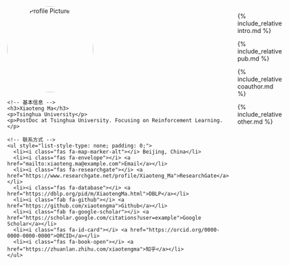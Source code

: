 <!-- 使用 HTML 定义容器 -->
<div style="display: flex; gap: 20px;">
  <!-- 左侧部分：头像和基本信息 -->
  <div style="flex: 1;">
    <img src="[https://github.com/HanlardResearch/HanlardResearch.github.io/blob/main/tx.jpg]"  alt="Your Profile Picture" width="200" height="200" style="border-radius: 50%;">

    <!-- 基本信息 -->
    <h3>Xiaoteng Ma</h3>
    <p>Tsinghua University</p>
    <p>PostDoc at Tsinghua University. Focusing on Reinforcement Learning.</p>

    <!-- 联系方式 -->
    <ul style="list-style-type: none; padding: 0;">
      <li><i class="fas fa-map-marker-alt"></i> Beijing, China</li>
      <li><i class="fas fa-envelope"></i> <a href="mailto:xiaoteng.ma@example.com">Email</a></li>
      <li><i class="fas fa-researchgate"></i> <a href="https://www.researchgate.net/profile/Xiaoteng_Ma">ResearchGate</a></li> 
      <li><i class="fas fa-database"></i> <a href="https://dblp.org/pid/m/XiaotengMa.html">DBLP</a></li> 
      <li><i class="fab fa-github"></i> <a href="https://github.com/xiaotengma">Github</a></li> 
      <li><i class="fab fa-google-scholar"></i> <a href="https://scholar.google.com/citations?user=example">Google Scholar</a></li>
      <li><i class="fas fa-id-card"></i> <a href="https://orcid.org/0000-0000-0000-0000">ORCID</a></li>
      <li><i class="fas fa-book-open"></i> <a href="https://zhuanlan.zhihu.com/xiaotengma">知乎</a></li>
    </ul>
  </div>

  <!-- 右侧部分：自我介绍和论文列表 -->
  <div style="flex: 2;">

  {% include_relative intro.md %}
  
  {% include_relative pub.md %}
  
  {% include_relative coauthor.md %}
  
  {% include_relative other.md %}
